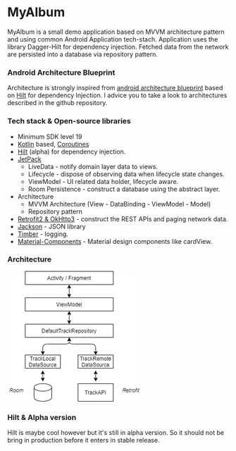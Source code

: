 # MyAlbum
MyAlbum is a small demo application based on MVVM architecture pattern and using common Android Application tech-stach.
Application uses the library Dagger-Hilt for dependency injection.
Fetched data from the network are persisted into a database via repository pattern.

### Android Architecture Blueprint
Architecture is strongly inspired from [android architecture blueprint](https://github.com/android/architecture-samples/tree/dev-hilt) based on [Hilt](https://developer.android.com/training/dependency-injection/hilt-android) for dependency Injection.
I advice you to take a look to architectures described in the github repository.

### Tech stack & Open-source libraries
- Minimum SDK level 19
- [Kotlin](https://kotlinlang.org/) based, [Coroutines](https://github.com/Kotlin/kotlinx.coroutines)
- [Hilt](https://developer.android.com/training/dependency-injection/hilt-android) (alpha) for dependency injection.
- [JetPack](https://developer.android.com/jetpack)
  - LiveData - notify domain layer data to views.
  - Lifecycle - dispose of observing data when lifecycle state changes.
  - ViewModel - UI related data holder, lifecycle aware.
  - Room Persistence - construct a database using the abstract layer.
- Architecture
  - MVVM Architecture (View - DataBinding - ViewModel - Model)
  - Repository pattern
- [Retrofit2 & OkHttp3](https://github.com/square/retrofit) - construct the REST APIs and paging network data.
- [Jackson](https://github.com/FasterXML/jackson-core) - JSON library
- [Timber](https://github.com/JakeWharton/timber) - logging.
- [Material-Components](https://github.com/material-components/material-components-android) - Material design components like cardView.

### Architecture

![Architecture](./doc/architecture.png)

### Hilt & Alpha version
Hilt is maybe cool however but it's still in alpha version. So it should not be bring in production before it enters in stable release.